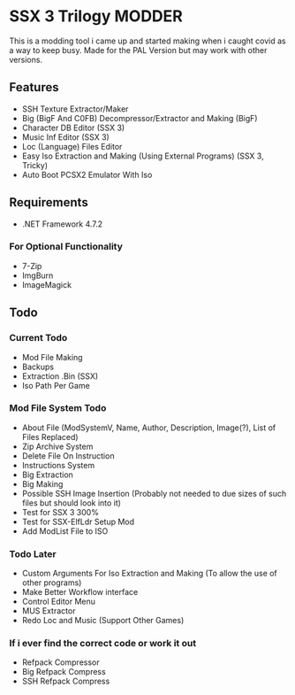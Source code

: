 
# SSX 3 Trilogy MODDER

This is a modding tool i came up and started making when i caught covid as a way to keep busy. Made for the PAL Version but may work with other versions.

## Features
- SSH Texture Extractor/Maker
- Big (BigF And C0FB) Decompressor/Extractor and Making (BigF)
- Character DB Editor (SSX 3)
- Music Inf Editor (SSX 3)
- Loc (Language) Files Editor
- Easy Iso Extraction and Making (Using External Programs) (SSX 3, Tricky)
- Auto Boot PCSX2 Emulator With Iso

## Requirements

- .NET Framework 4.7.2

### For Optional Functionality
- 7-Zip
- ImgBurn
- ImageMagick

## Todo

### Current Todo
- Mod File Making
- Backups
- Extraction .Bin (SSX)
- Iso Path Per Game

### Mod File System Todo
- About File (ModSystemV, Name, Author, Description, Image(?), List of Files Replaced)
- Zip Archive System
- Delete File On Instruction
- Instructions System
- Big Extraction
- Big Making
- Possible SSH Image Insertion (Probably not needed to due sizes of such files but should look into it)
- Test for SSX 3 300%
- Test for SSX-ElfLdr Setup Mod
- Add ModList File to ISO

### Todo Later
- Custom Arguments For Iso Extraction and Making (To allow the use of other programs)
- Make Better Workflow interface
- Control Editor Menu
- MUS Extractor
- Redo Loc and Music (Support Other Games)

### If i ever find the correct code or work it out
- Refpack Compressor
- Big Refpack Compress
- SSH Refpack Compress
